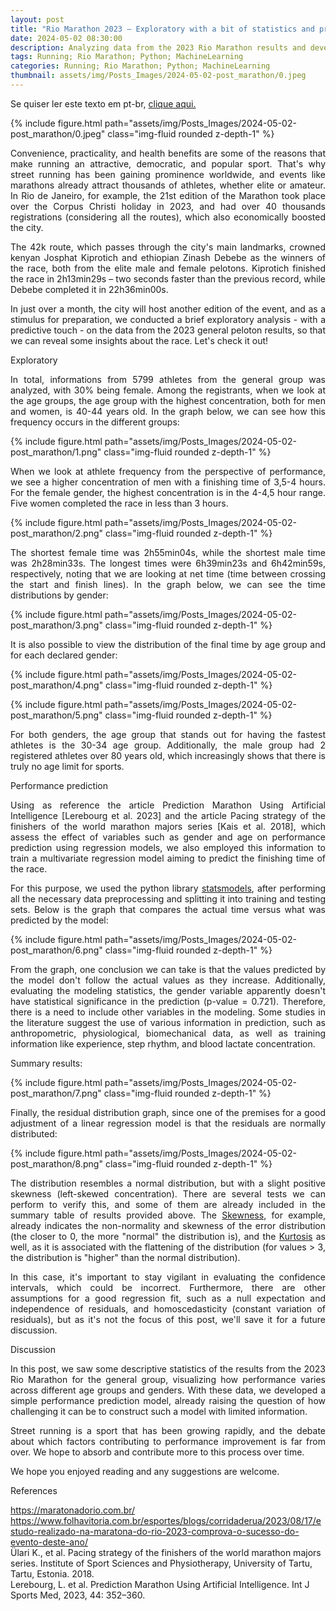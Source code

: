 ```yaml
---
layout: post
title: "Rio Marathon 2023 – Exploratory with a bit of statistics and predictive estimation"
date: 2024-05-02 08:30:00
description: Analyzing data from the 2023 Rio Marathon results and developing a simple performance prediction model
tags: Running; Rio Marathon; Python; MachineLearning
categories: Running; Rio Marathon; Python; MachineLearning
thumbnail: assets/img/Posts_Images/2024-05-02-post_marathon/0.jpeg
---
```


<p align="justify">
Se quiser ler este texto em pt-br, <a href = "https://ac3lab.github.io/blog/2000/post_marathon_pt/"> clique aqui.</a>
</p>

{% include figure.html path="assets/img/Posts_Images/2024-05-02-post_marathon/0.jpeg" class="img-fluid rounded z-depth-1" %}

<p align="justify">
Convenience, practicality, and health benefits are some of the reasons that make running an attractive, democratic, and popular sport. That's why street running has been gaining prominence worldwide, and events like marathons already attract thousands of athletes, whether elite or amateur. In Rio de Janeiro, for example, the 21st edition of the Marathon took place over the Corpus Christi holiday in 2023, and had over 40 thousands registrations (considering all the routes), which also economically boosted the city.
</p>

<p align="justify">
The 42k route, which passes through the city's main landmarks, crowned kenyan Josphat Kiprotich and ethiopian Zinash Debebe as the winners of the race, both from the elite male and female pelotons. Kiprotich finished the race in 2h13min29s – two seconds faster than the previous record, while Debebe completed it in 22h36min00s.
</p>

<p align="justify">
In just over a month, the city will host another edition of the event, and as a stimulus for preparation, we conducted a brief exploratory analysis - with a predictive touch - on the data from the 2023 general peloton results, so that we can reveal some insights about the race. Let's check it out!
</p>

Exploratory

<p align="justify">
In total, informations from 5799 athletes from the general group was analyzed, with 30% being female. Among the registrants, when we look at the age groups, the age group with the highest concentration, both for men and women, is 40-44 years old. In the graph below, we can see how this frequency occurs in the different groups:
</p>

{% include figure.html path="assets/img/Posts_Images/2024-05-02-post_marathon/1.png" class="img-fluid rounded z-depth-1" %}

<p align="justify">
When we look at athlete frequency from the perspective of performance, we see a higher concentration of men with a finishing time of 3,5-4 hours. For the female gender, the highest concentration is in the 4-4,5 hour range. Five women completed the race in less than 3 hours.
</p>

{% include figure.html path="assets/img/Posts_Images/2024-05-02-post_marathon/2.png" class="img-fluid rounded z-depth-1" %}

<p align="justify">
The shortest female time was 2h55min04s, while the shortest male time was 2h28min33s. The longest times were 6h39min23s and 6h42min59s, respectively, noting that we are looking at net time (time between crossing the start and finish lines). In the graph below, we can see the time distributions by gender:
</p>

{% include figure.html path="assets/img/Posts_Images/2024-05-02-post_marathon/3.png" class="img-fluid rounded z-depth-1" %}

<p align="justify">
It is also possible to view the distribution of the final time by age group and for each declared gender:
</p>

{% include figure.html path="assets/img/Posts_Images/2024-05-02-post_marathon/4.png" class="img-fluid rounded z-depth-1" %}

{% include figure.html path="assets/img/Posts_Images/2024-05-02-post_marathon/5.png" class="img-fluid rounded z-depth-1" %}

<p align="justify">
For both genders, the age group that stands out for having the fastest athletes is the 30-34 age group. Additionally, the male group had 2 registered athletes over 80 years old, which increasingly shows that there is truly no age limit for sports.
</p>

Performance prediction

<p align="justify">
Using as reference the article Prediction Marathon Using Artificial Intelligence [Lerebourg et al. 2023] and the article Pacing strategy of the finishers of the world marathon majors series [Kais et al. 2018], which assess the effect of variables such as gender and age on performance prediction using regression models, we also employed this information to train a multivariate regression model aiming to predict the finishing time of the race.
</p>

<p align="justify">
For this purpose, we used the python library <a href="https://www.statsmodels.org/stable/index.html">statsmodels</a>, after performing all the necessary data preprocessing and splitting it into training and testing sets. Below is the graph that compares the actual time versus what was predicted by the model:
</p>

{% include figure.html path="assets/img/Posts_Images/2024-05-02-post_marathon/6.png" class="img-fluid rounded z-depth-1" %}

<p align="justify">
From the graph, one conclusion we can take is that the values predicted by the model don't follow the actual values as they increase. Additionally, evaluating the modeling statistics, the gender variable apparently doesn't have statistical significance in the prediction (p-value = 0.721). Therefore, there is a need to include other variables in the modeling. Some studies in the literature suggest the use of various information in prediction, such as anthropometric, physiological, biomechanical data, as well as training information like experience, step rhythm, and blood lactate concentration.
</p>

Summary results:

{% include figure.html path="assets/img/Posts_Images/2024-05-02-post_marathon/7.png" class="img-fluid rounded z-depth-1" %}

<p align="justify">
Finally, the residual distribution graph, since one of the premises for a good adjustment of a linear regression model is that the residuals are normally distributed:
</p>

{% include figure.html path="assets/img/Posts_Images/2024-05-02-post_marathon/8.png" class="img-fluid rounded z-depth-1" %}

<p align="justify">
The distribution resembles a normal distribution, but with a slight positive skewness (left-skewed concentration). There are several tests we can perform to verify this, and some of them are already included in the summary table of results provided above. The <a href="https://docs.scipy.org/doc/scipy/reference/generated/scipy.stats.skew.html">Skewness</a>, for example, already indicates the non-normality and skewness of the error distribution (the closer to 0, the more "normal" the distribution is), and the <a href="https://docs.scipy.org/doc/scipy/reference/generated/scipy.stats.kurtosis.html">Kurtosis</a> as well, as it is associated with the flattening of the distribution (for values > 3, the distribution is "higher" than the normal distribution).
</p>

<p align="justify">
In this case, it's important to stay vigilant in evaluating the confidence intervals, which could be incorrect. Furthermore, there are other assumptions for a good regression fit, such as a null expectation and independence of residuals, and homoscedasticity (constant variation of residuals), but as it's not the focus of this post, we'll save it for a future discussion.
</p>

Discussion

<p align="justify">
In this post, we saw some descriptive statistics of the results from the 2023 Rio Marathon for the general group, visualizing how performance varies across different age groups and genders. With these data, we developed a simple performance prediction model, already raising the question of how challenging it can be to construct such a model with limited information. 
</p>

<p align="justify">
Street running is a sport that has been growing rapidly, and the debate about which factors contributing to performance improvement is far from over. We hope to absorb and contribute more to this process over time.
</p>

<p align="justify">
We hope you enjoyed reading and any suggestions are welcome.
</p>

References

https://maratonadorio.com.br/<br>
https://www.folhavitoria.com.br/esportes/blogs/corridaderua/2023/08/17/estudo-realizado-na-maratona-do-rio-2023-comprova-o-sucesso-do-evento-deste-ano/<br>
Ülari K., et al. Pacing strategy of the finishers of the world marathon majors series. Institute of Sport Sciences and Physiotherapy, University of Tartu, Tartu, Estonia. 2018.<br>
Lerebourg, L. et al. Prediction Marathon Using Artificial Intelligence. Int J Sports Med, 2023, 44: 352–360.